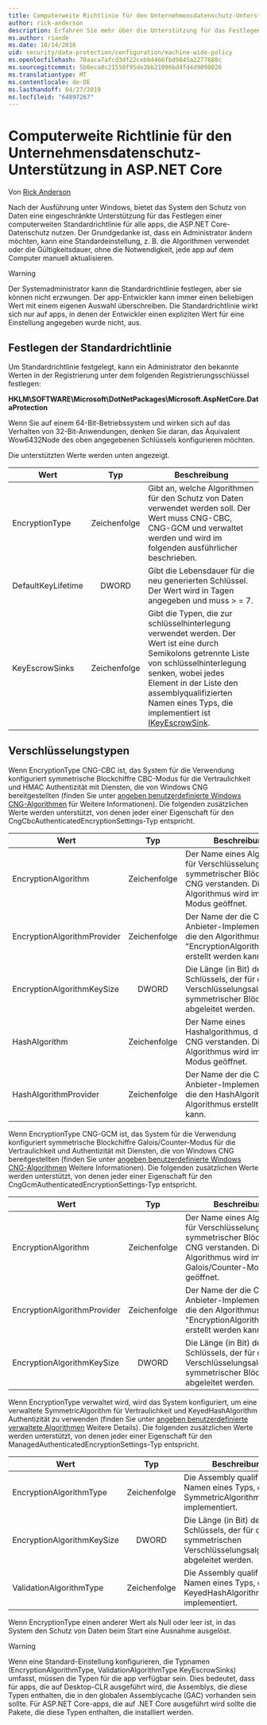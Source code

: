 ```yaml
---
title: Computerweite Richtlinie für den Unternehmensdatenschutz-Unterstützung in ASP.NET Core
author: rick-anderson
description: Erfahren Sie mehr über die Unterstützung für das Festlegen einer computerweiten Standardrichtlinie für alle apps, die ASP.NET Core-Datenschutz nutzen.
ms.author: riande
ms.date: 10/14/2016
uid: security/data-protection/configuration/machine-wide-policy
ms.openlocfilehash: 70aaca7afcd3df22cebb4466fbd9845a2277688c
ms.sourcegitcommit: 5b0eca8c21550f95de3bb21096bd4fd4d9098026
ms.translationtype: MT
ms.contentlocale: de-DE
ms.lasthandoff: 04/27/2019
ms.locfileid: "64897267"
---
```

# <a name="data-protection-machine-wide-policy-support-in-aspnet-core"></a>Computerweite Richtlinie für den Unternehmensdatenschutz-Unterstützung in ASP.NET Core

Von [Rick Anderson](https://twitter.com/RickAndMSFT)

Nach der Ausführung unter Windows, bietet das System den Schutz von Daten eine eingeschränkte Unterstützung für das Festlegen einer computerweiten Standardrichtlinie für alle apps, die ASP.NET Core-Datenschutz nutzen. Der Grundgedanke ist, dass ein Administrator ändern möchten, kann eine Standardeinstellung, z. B. die Algorithmen verwendet oder die Gültigkeitsdauer, ohne die Notwendigkeit, jede app auf dem Computer manuell aktualisieren.

> [!WARNING]
> Der Systemadministrator kann die Standardrichtlinie festlegen, aber sie können nicht erzwungen. Der app-Entwickler kann immer einen beliebigen Wert mit einem eigenen Auswahl überschreiben. Die Standardrichtlinie wirkt sich nur auf apps, in denen der Entwickler einen expliziten Wert für eine Einstellung angegeben wurde nicht, aus.

## <a name="setting-default-policy"></a>Festlegen der Standardrichtlinie

Um Standardrichtlinie festgelegt, kann ein Administrator den bekannte Werten in der Registrierung unter dem folgenden Registrierungsschlüssel festlegen:

**HKLM\SOFTWARE\Microsoft\DotNetPackages\Microsoft.AspNetCore.DataProtection**

Wenn Sie auf einem 64-Bit-Betriebssystem und wirken sich auf das Verhalten von 32-Bit-Anwendungen, denken Sie daran, das Äquivalent Wow6432Node des oben angegebenen Schlüssels konfigurieren möchten.

Die unterstützten Werte werden unten angezeigt.

| Wert              | Typ   | Beschreibung |
| ------------------ | :----: | ----------- |
| EncryptionType     | Zeichenfolge | Gibt an, welche Algorithmen für den Schutz von Daten verwendet werden soll. Der Wert muss CNG-CBC, CNG-GCM und verwaltet werden und wird im folgenden ausführlicher beschrieben. |
| DefaultKeyLifetime | DWORD  | Gibt die Lebensdauer für die neu generierten Schlüssel. Der Wert wird in Tagen angegeben und muss > = 7. |
| KeyEscrowSinks     | Zeichenfolge | Gibt die Typen, die zur schlüsselhinterlegung verwendet werden. Der Wert ist eine durch Semikolons getrennte Liste von schlüsselhinterlegung senken, wobei jedes Element in der Liste den assemblyqualifizierten Namen eines Typs, die implementiert ist [IKeyEscrowSink](/dotnet/api/microsoft.aspnetcore.dataprotection.keymanagement.ikeyescrowsink). |

## <a name="encryption-types"></a>Verschlüsselungstypen

Wenn EncryptionType CNG-CBC ist, das System für die Verwendung konfiguriert symmetrische Blockchiffre CBC-Modus für die Vertraulichkeit und HMAC Authentizität mit Diensten, die von Windows CNG bereitgestellten (finden Sie unter [angeben benutzerdefinierte Windows CNG-Algorithmen](xref:security/data-protection/configuration/overview#specifying-custom-windows-cng-algorithms) für Weitere Informationen). Die folgenden zusätzlichen Werte werden unterstützt, von denen jeder einer Eigenschaft für den CngCbcAuthenticatedEncryptionSettings-Typ entspricht.

| Wert                       | Typ   | Beschreibung |
| --------------------------- | :----: | ----------- |
| EncryptionAlgorithm         | Zeichenfolge | Der Name eines Algorithmus für Verschlüsselung symmetrischer Blöcke von CNG verstanden. Dieser Algorithmus wird im CBC-Modus geöffnet. |
| EncryptionAlgorithmProvider | Zeichenfolge | Der Name der die CNG-Anbieter-Implementierung, die den Algorithmus "EncryptionAlgorithm" erstellt werden kann. |
| EncryptionAlgorithmKeySize  | DWORD  | Die Länge (in Bit) des Schlüssels, der für den Verschlüsselungsalgorithmus symmetrischer Blöcke abgeleitet werden. |
| HashAlgorithm               | Zeichenfolge | Der Name eines Hashalgorithmus, die von CNG verstanden. Dieser Algorithmus wird im HMAC-Modus geöffnet. |
| HashAlgorithmProvider       | Zeichenfolge | Der Name der die CNG-Anbieter-Implementierung, die den HashAlgorithm-Algorithmus erstellt werden kann. |

Wenn EncryptionType CNG-GCM ist, das System für die Verwendung konfiguriert symmetrische Blockchiffre Galois/Counter-Modus für die Vertraulichkeit und Authentizität mit Diensten, die von Windows CNG bereitgestellten (finden Sie unter [angeben benutzerdefinierte Windows CNG-Algorithmen](xref:security/data-protection/configuration/overview#specifying-custom-windows-cng-algorithms) Weitere Informationen). Die folgenden zusätzlichen Werte werden unterstützt, von denen jeder einer Eigenschaft für den CngGcmAuthenticatedEncryptionSettings-Typ entspricht.

| Wert                       | Typ   | Beschreibung |
| --------------------------- | :----: | ----------- |
| EncryptionAlgorithm         | Zeichenfolge | Der Name eines Algorithmus für Verschlüsselung symmetrischer Blöcke von CNG verstanden. Dieser Algorithmus wird im Galois/Counter-Modus geöffnet. |
| EncryptionAlgorithmProvider | Zeichenfolge | Der Name der die CNG-Anbieter-Implementierung, die den Algorithmus "EncryptionAlgorithm" erstellt werden kann. |
| EncryptionAlgorithmKeySize  | DWORD  | Die Länge (in Bit) des Schlüssels, der für den Verschlüsselungsalgorithmus symmetrischer Blöcke abgeleitet werden. |

Wenn EncryptionType verwaltet wird, wird das System konfiguriert, um eine verwaltete SymmetricAlgorithm für Vertraulichkeit und KeyedHashAlgorithm Authentizität zu verwenden (finden Sie unter [angeben benutzerdefinierte verwaltete Algorithmen](xref:security/data-protection/configuration/overview#specifying-custom-managed-algorithms) Weitere Details). Die folgenden zusätzlichen Werte werden unterstützt, von denen jeder einer Eigenschaft für den ManagedAuthenticatedEncryptionSettings-Typ entspricht.

| Wert                      | Typ   | Beschreibung |
| -------------------------- | :----: | ----------- |
| EncryptionAlgorithmType    | Zeichenfolge | Die Assembly qualifizierten Namen eines Typs, der SymmetricAlgorithm implementiert. |
| EncryptionAlgorithmKeySize | DWORD  | Die Länge (in Bit) des Schlüssels, der für den symmetrischen Verschlüsselungsalgorithmus abgeleitet werden. |
| ValidationAlgorithmType    | Zeichenfolge | Die Assembly qualifizierten Namen eines Typs, der KeyedHashAlgorithm implementiert. |

Wenn EncryptionType einen anderer Wert als Null oder leer ist, in das System den Schutz von Daten beim Start eine Ausnahme ausgelöst.

> [!WARNING]
> Wenn eine Standard-Einstellung konfigurieren, die Typnamen (EncryptionAlgorithmType, ValidationAlgorithmType KeyEscrowSinks) umfasst, müssen die Typen für die app verfügbar sein. Dies bedeutet, dass für apps, die auf Desktop-CLR ausgeführt wird, die Assemblys, die diese Typen enthalten, die in den globalen Assemblycache (GAC) vorhanden sein sollte. Für ASP.NET Core-apps, die auf .NET Core ausgeführt wird sollte die Pakete, die diese Typen enthalten, die installiert werden.
